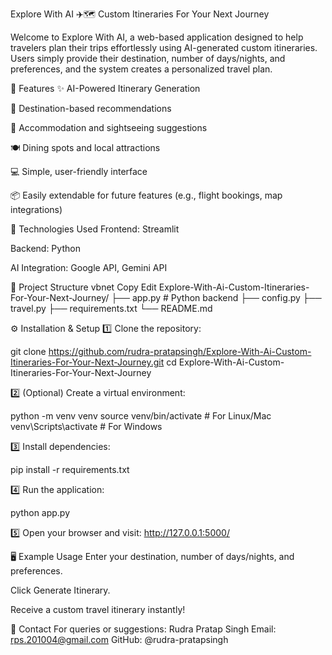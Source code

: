 Explore With AI ✈️🗺️
Custom Itineraries For Your Next Journey

Welcome to Explore With AI, a web-based application designed to help travelers plan their trips effortlessly using AI-generated custom itineraries. Users simply provide their destination, number of days/nights, and preferences, and the system creates a personalized travel plan.

🌟 Features
✨ AI-Powered Itinerary Generation

📍 Destination-based recommendations

🏨 Accommodation and sightseeing suggestions

🍽️ Dining spots and local attractions

💻 Simple, user-friendly interface

📦 Easily extendable for future features (e.g., flight bookings, map integrations)

🚀 Technologies Used
Frontend: Streamlit

Backend: Python

AI Integration: Google API, Gemini API


📂 Project Structure
vbnet
Copy
Edit
Explore-With-Ai-Custom-Itineraries-For-Your-Next-Journey/
├── app.py         # Python backend
├── config.py
├── travel.py
├── requirements.txt
└── README.md

⚙️ Installation & Setup
1️⃣ Clone the repository:

git clone https://github.com/rudra-pratapsingh/Explore-With-Ai-Custom-Itineraries-For-Your-Next-Journey.git
cd Explore-With-Ai-Custom-Itineraries-For-Your-Next-Journey

2️⃣ (Optional) Create a virtual environment:

python -m venv venv
source venv/bin/activate  # For Linux/Mac
venv\Scripts\activate     # For Windows

3️⃣ Install dependencies:

pip install -r requirements.txt

4️⃣ Run the application:

python app.py

5️⃣ Open your browser and visit:
http://127.0.0.1:5000/

🖥️ Example Usage
Enter your destination, number of days/nights, and preferences.

Click Generate Itinerary.

Receive a custom travel itinerary instantly!

📧 Contact
For queries or suggestions:
Rudra Pratap Singh
Email: rps.201004@gmail.com
GitHub: @rudra-pratapsingh